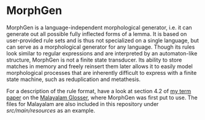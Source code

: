 # MorphGen

MorphGen is a language-independent morphological generator, i.e. it can generate out all possible fully inflected forms of a lemma. It is based on user-provided rule sets and is thus not specialized on a single language, but can serve as a morphological generator for any language. Though its rules look similar to regular expressions and are interpreted by an automaton-like structure, MorphGen is not a finite state transducer. Its ability to store matches in memory and freely reinsert them later allows it to easily model morphological processes that are inherently difficult to express with a finite state machine, such as reduplication and metathesis.

For a description of the rule format, have a look at section 4.2 of [my term paper](https://github.com/tdaneyko/malayalam-glosser/blob/master/paper/ismla.pdf) on the [Malayalam Glosser](https://github.com/tdaneyko/malayalam-glosser), where MorphGen was first put to use. The files for Malayalam are also included in this repository under _src/main/resources_ as an example.
